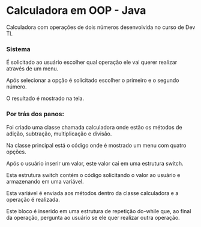 # Calculadora em OOP - Java
Calculadora com operações de dois números desenvolvida no curso de Dev TI.

### Sistema
É solicitado ao usuário escolher qual operação ele vai querer realizar através de um menu.

Após selecionar a opção é solicitado escolher o primeiro e o segundo número.

O resultado é mostrado na tela.

### Por trás dos panos:
Foi criado uma classe chamada calculadora onde estão os métodos de adição, subtração, multiplicação e divisão.

Na classe principal está o código onde é mostrado um menu com quatro opções.

Após o usuário inserir um valor, este valor cai em uma estrutura switch.

Esta estrutura switch contém o código solicitando o valor ao usuário e armazenando em uma variável.

Esta variável é enviada aos métodos dentro da classe calculadora e a operação é realizada.

Este bloco é inserido em uma estrutura de repetição do-while que, ao final da operação, pergunta ao usuário se ele quer realizar outra operação.
